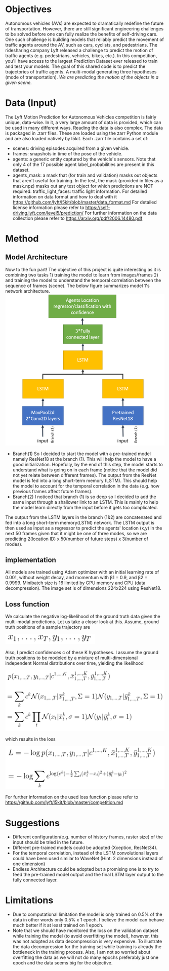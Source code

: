 # Objectives
Autonomous vehicles (AVs) are expected to dramatically redefine the future of transportation. However, there are still significant engineering challenges to be solved before one can fully realize the benefits of self-driving cars. One such challenge is building models that reliably predict the movement of traffic agents around the AV, such as cars, cyclists, and pedestrians. The ridesharing company Lyft released a challenge to predict the motion of traffic agents (e.g. pedestrians, vehicles, bikes, etc.). In this competition, you'll have access to the largest Prediction Dataset ever released to train and test your models.
The goal of this shared code is to predict the trajectories of traffic agents. A multi-modal generating three hypotheses (mode of transportation). 
_We are predicting the motion of the objects in a given scene._
# Data (Input)
The Lyft Motion Prediction for Autonomous Vehicles competition is fairly unique, data-wise. In it, a very large amount of data is provided, which can be used in many different ways. Reading the data is also complex.
The data is packaged in .zarr files. These are loaded using the zarr Python module and are also loaded natively by l5kit. Each .zarr file contains a set of:
* scenes: driving episodes acquired from a given vehicle.
* frames: snapshots in time of the pose of the vehicle.
* agents: a generic entity captured by the vehicle's sensors. Note that only 4 of the 17 possible agent label_probabilities are present in this dataset.
* agents_mask: a mask that (for train and validation) masks out objects that aren't useful for training. In the test, the mask (provided in files as a mask.npz) masks out any test object for which predictions are NOT required.
traffic_light_faces: traffic light information.
For detailed information on data format and how to deal with it https://github.com/lyft/l5kit/blob/master/data_format.md
For detailed license information please refer to https://self-driving.lyft.com/level5/prediction/
For further information on the data collection please refer to https://arxiv.org/pdf/2006.14480.pdf
# Method
## Model Architecture
Now to the fun part! 
The objective of this project is quite interesting as it is combining two tasks 1) training the model to learn from images/frames 2)
and training the model to understand the temporal correlation between the sequence of frames (scene). The below figure summarizes model 1's network architecture.
![Model101](https://github.com/MKamel1/Kaggle_Lyft/blob/master/DeepLeraning/images/Model111.PNG)
* Branch(1)
So I decided to start the model with a pre-trained model namely ResNet18 at the branch (1). This will help the model to have a good initialization. Hopefully, by the end of this step, the model starts to understand what is going on in each frame (notice that the model did not yet relate between different frames). The output from the ResNet model is fed into a long short-term memory (LSTM). This should help the model to account for the temporal correlation in the data (e.g. how previous frames affect future frames).
* Branch(2)
I noticed that branch (1) is so deep so I decided to add the same input through a shallower link to an LSTM. This is mainly to help the model learn directly from the input before it gets too complicated.

The output from the LSTM layers in the branch (1&2) are concatenated and fed into a long short-term memory(LSTM) network. The LSTM output is then used as input as a regressor to predict the agents' location (x,y) in the next 50 frames given that it might be one of three modes, so we are predicting 2(location ID) x 50(number of future steps) x 3(number of modes).
## implementation
All models are trained using Adam optimizer with an initial learning rate of 0.001, without weight decay, and momentum with β1 = 0.9, and β2 = 0.9999. Minibatch size is 16 limited by GPU memory and CPU (data decompression). The image set is of dimensions 224x224 using ResNet18.
## Loss function
We calculate the negative log-likelihood of the ground truth data given the multi-modal predictions. Let us take a closer look at this. Assume, ground truth positions of a sample trajectory are

![Eq1](https://github.com/MKamel1/Kaggle_Lyft/blob/master/DeepLeraning/images/eq1.PNG)

Also, I predict confidences c of these K hypotheses. I assume the ground truth positions to be modeled by a mixture of multi-dimensional independent Normal distributions over time, yielding the likelihood

![Eq2](https://github.com/MKamel1/Kaggle_Lyft/blob/master/DeepLeraning/images/eq2.PNG)

which results in the loss

![Eq3](https://github.com/MKamel1/Kaggle_Lyft/blob/master/DeepLeraning/images/eq3.PNG)

For further information on the used loss function please refer to https://github.com/lyft/l5kit/blob/master/competition.md
# Suggestions
* Different configuration(e.g. number of history frames, raster size) of the input should be tried in the future.
* Different pre-trained models could be adopted (Xception, ResNet34).
* For the temporal correlation, instead of the LSTM convolutional layers could have been used similar to WaveNet (Hint: 2 dimensions instead of one dimension)
* Endless Architecture could be adopted but a promising one is to try to feed the pre-trained model output and the final LSTM layer output to the fully connected layer. 
# Limitations
* Due to computational limitation the model is only trained on 0.5% of the data in other words only 0.5% x 1 epoch. I believe the model can behave much better if it at least trained on 1 epoch.
* Note that we should have monitored the loss on the validation dataset while training the model (to avoid overfitting the model), however, this was not adopted as data decompression is very expensive. To illustrate the data decompression for the training set while training is already the bottleneck in the training process. Also, I am not so worried about overfitting the data as we will not do many epochs preferably just one epoch and the data seems big for the objective.
